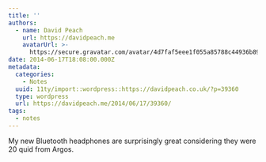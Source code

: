 ```yaml
---
title: ''
authors:
  - name: David Peach
    url: https://davidpeach.me
    avatarUrl: >-
      https://secure.gravatar.com/avatar/4d7faf5eee1f055a85788c44936b8995eaab6dfb004e7854ec747ccb272e91ee?s=96&d=mm&r=g
date: 2014-06-17T18:08:00.000Z
metadata:
  categories:
    - Notes
  uuid: 11ty/import::wordpress::https://davidpeach.co.uk/?p=39360
  type: wordpress
  url: https://davidpeach.me/2014/06/17/39360/
tags:
  - notes
---
```

My new Bluetooth headphones are surprisingly great considering they were 20 quid from Argos.